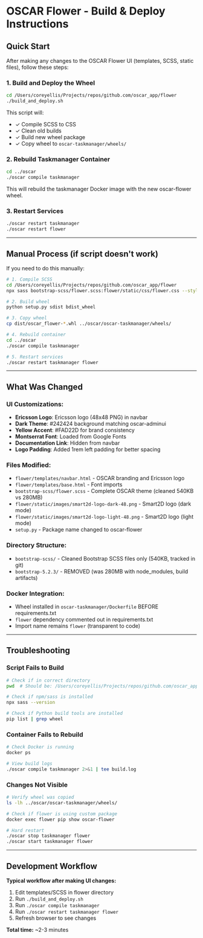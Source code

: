 # OSCAR Flower - Build & Deploy Instructions

## Quick Start

After making any changes to the OSCAR Flower UI (templates, SCSS, static files), follow these steps:

### 1. Build and Deploy the Wheel

```bash
cd /Users/coreyellis/Projects/repos/github.com/oscar_app/flower
./build_and_deploy.sh
```

This script will:
- ✓ Compile SCSS to CSS
- ✓ Clean old builds
- ✓ Build new wheel package
- ✓ Copy wheel to `oscar-taskmanager/wheels/`

### 2. Rebuild Taskmanager Container

```bash
cd ../oscar
./oscar compile taskmanager
```

This will rebuild the taskmanager Docker image with the new oscar-flower wheel.

### 3. Restart Services

```bash
./oscar restart taskmanager
./oscar restart flower
```

---

## Manual Process (if script doesn't work)

If you need to do this manually:

```bash
# 1. Compile SCSS
cd /Users/coreyellis/Projects/repos/github.com/oscar_app/flower
npx sass bootstrap-scss/flower.scss:flower/static/css/flower.css --style compressed

# 2. Build wheel
python setup.py sdist bdist_wheel

# 3. Copy wheel
cp dist/oscar_flower-*.whl ../oscar/oscar-taskmanager/wheels/

# 4. Rebuild container
cd ../oscar
./oscar compile taskmanager

# 5. Restart services
./oscar restart taskmanager flower
```

---

## What Was Changed

### UI Customizations:
- **Ericsson Logo**: Ericsson logo (48x48 PNG) in navbar
- **Dark Theme**: #242424 background matching oscar-adminui
- **Yellow Accent**: #FAD22D for brand consistency
- **Montserrat Font**: Loaded from Google Fonts
- **Documentation Link**: Hidden from navbar
- **Logo Padding**: Added 1rem left padding for better spacing

### Files Modified:
- `flower/templates/navbar.html` - OSCAR branding and Ericsson logo
- `flower/templates/base.html` - Font imports
- `bootstrap-scss/flower.scss` - Complete OSCAR theme (cleaned 540KB vs 280MB)
- `flower/static/images/smart2d-logo-dark-48.png` - Smart2D logo (dark mode)
- `flower/static/images/smart2d-logo-light-48.png` - Smart2D logo (light mode)
- `setup.py` - Package name changed to oscar-flower

### Directory Structure:
- `bootstrap-scss/` - Cleaned Bootstrap SCSS files only (540KB, tracked in git)
- `bootstrap-5.2.3/` - REMOVED (was 280MB with node_modules, build artifacts)

### Docker Integration:
- Wheel installed in `oscar-taskmanager/Dockerfile` BEFORE requirements.txt
- `flower` dependency commented out in requirements.txt
- Import name remains `flower` (transparent to code)

---

## Troubleshooting

### Script Fails to Build
```bash
# Check if in correct directory
pwd  # Should be: /Users/coreyellis/Projects/repos/github.com/oscar_app/flower

# Check if npm/sass is installed
npx sass --version

# Check if Python build tools are installed
pip list | grep wheel
```

### Container Fails to Rebuild
```bash
# Check Docker is running
docker ps

# View build logs
./oscar compile taskmanager 2>&1 | tee build.log
```

### Changes Not Visible
```bash
# Verify wheel was copied
ls -lh ../oscar/oscar-taskmanager/wheels/

# Check if flower is using custom package
docker exec flower pip show oscar-flower

# Hard restart
./oscar stop taskmanager flower
./oscar start taskmanager flower
```

---

## Development Workflow

**Typical workflow after making UI changes:**

1. Edit templates/SCSS in flower directory
2. Run `./build_and_deploy.sh`
3. Run `./oscar compile taskmanager`
4. Run `./oscar restart taskmanager flower`
5. Refresh browser to see changes

**Total time:** ~2-3 minutes
